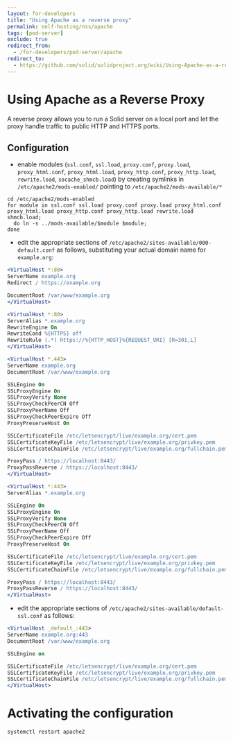 ```yaml
---
layout: for-developers
title: "Using Apache as a reverse proxy"
permalink: self-hosting/nss/apache
tags: [pod-server]
exclude: true
redirect_from:
  - /for-developers/pod-server/apache
redirect_to:
  - https://github.com/solid/solidproject.org/wiki/Using-Apache-as-a-reverse-proxy
---
```


# Using Apache as a Reverse Proxy

A reverse proxy allows you to run a Solid server on a local port
and let the proxy handle traffic to public HTTP and HTTPS ports.

## Configuration

- enable modules
  (`ssl.conf`, `ssl.load`, `proxy.conf`, `proxy.load`, `proxy_html.conf`, `proxy_html.load`, `proxy_http.conf`, `proxy_http.load`, `rewrite.load`, `socache_shmcb.load`)
  by creating symlinks in `/etc/apache2/mods-enabled/` pointing to `/etc/apache2/mods-available/*`

```shell
cd /etc/apache2/mods-enabled
for module in ssl.conf ssl.load proxy.conf proxy.load proxy_html.conf proxy_html.load proxy_http.conf proxy_http.load rewrite.load shmcb.load;
  do ln -s ../mods-available/$module $module;
done
```

- edit the appropriate sections of `/etc/apache2/sites-available/000-default.conf` as follows, substituting your actual domain name for `example.org`:

```apache
<VirtualHost *:80>
ServerName example.org
Redirect / https://example.org

DocumentRoot /var/www/example.org
</VirtualHost>

<VirtualHost *:80>
ServerAlias *.example.org
RewriteEngine On
RewriteCond %{HTTPS} off
RewriteRule (.*) https://%{HTTP_HOST}%{REQUEST_URI} [R=301,L]
</VirtualHost>

<VirtualHost *.443>
ServerName example.org
DocumentRoot /var/www/example.org

SSLEngine On
SSLProxyEngine On
SSLProxyVerify None
SSLProxyCheckPeerCN Off
SSLProxyPeerName Off
SSLProxyCheckPeerExpire Off
ProxyPreserveHost On

SSLCertificateFile /etc/letsencrypt/live/example.org/cert.pem
SSLCertificateKeyFile /etc/letsencrypt/live/example.org/privkey.pem
SSLCertificateChainFile /etc/letsencrypt/live/example.org/fullchain.pem

ProxyPass / https://localhost:8443/
ProxyPassReverse / https://localhost:8443/
</VirtualHost>

<VirtualHost *:443>
ServerAlias *.example.org

SSLEngine On
SSLProxyEngine On
SSLProxyVerify None
SSLProxyCheckPeerCN Off
SSLProxyPeerName Off
SSLProxyCheckPeerExpire Off
ProxyPreserveHost On

SSLCertificateFile /etc/letsencrypt/live/example.org/cert.pem
SSLCertificateKeyFile /etc/letsencrypt/live/example.org/privkey.pem
SSLCertificateChainFile /etc/letsencrypt/live/example.org/fullchain.pem

ProxyPass / https://localhost:8443/
ProxyPassReverse / https://localhost:8443/
</VirtualHost>
```

- edit the appropriate sections of `/etc/apache2/sites-available/default-ssl.conf` as follows:

```apache
<VirtualHost _default_:443>
ServerName example.org:443
DocumentRoot /var/www/example.org

SSLEngine on

SSLCertificateFile /etc/letsencrypt/live/example.org/cert.pem
SSLCertificateKeyFile /etc/letsencrypt/live/example.org/privkey.pem
SSLCertificateChainFile /etc/letsencrypt/live/example.org/fullchain.pem
</VirtualHost>
```

# Activating the configuration

```shell
systemctl restart apache2
```
